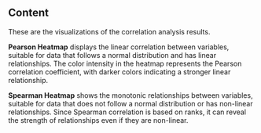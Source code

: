 ## Content

These are the visualizations of the correlation analysis results. 


**Pearson Heatmap** displays the linear correlation between variables, suitable for data that follows a normal distribution and has linear relationships. The color intensity in the heatmap represents the Pearson correlation coefficient, with darker colors indicating a stronger linear relationship.


**Spearman Heatmap** shows the monotonic relationships between variables, suitable for data that does not follow a normal distribution or has non-linear relationships. Since Spearman correlation is based on ranks, it can reveal the strength of relationships even if they are non-linear.
